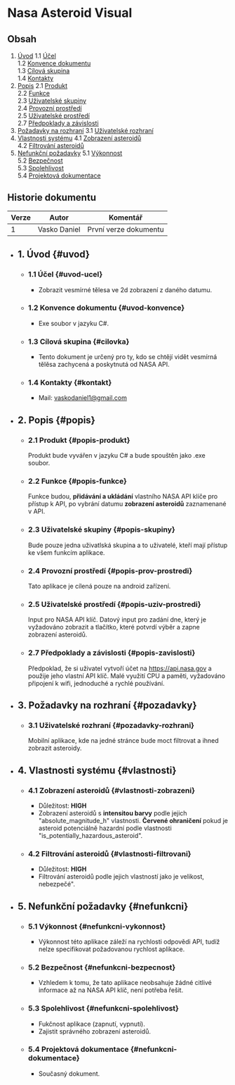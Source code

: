 # Nasa Asteroid Visual

## Obsah

1. [Úvod](#uvod)
  1.1 [Účel](#uvod-ucel)  
  1.2 [Konvence dokumentu](#uvod-konvence)  
  1.3 [Cílová skupina](#cilovka)  
  1.4 [Kontakty](#kontakt)  
2. [Popis](#popis)
  2.1 [Produkt](#popis-produkt)  
  2.2 [Funkce](#popis-funkce)  
  2.3 [Uživatelské skupiny](#popis-skupiny)  
  2.4 [Provozní prostředí](#popis-prov-prostredi)  
  2.5 [Uživatelské prostředí](#popis-uziv-prostredi)  
  2.7 [Předpoklady a závislosti](#popis-zavislosti)  
3. [Požadavky na rozhraní](#pozadavky)
  3.1 [Uživatelské rozhraní](#pozadavky-rozhrani)  
4. [Vlastnosti systému](#vlastnosti)
  4.1 [Zobrazení asteroidů](#vlastnosti-zobrazeni)  
  4.2 [Filtrování asteroidů](#vlastnosti-filtrovani)  
5. [Nefunkční požadavky](#nefunkcni)
  5.1 [Výkonnost](#nefunkcni-vykonnost)  
  5.2 [Bezpečnost](#nefunkcni-bezpecnost)  
  5.3 [Spolehlivost](#nefunkcni-spolehlivost)  
  5.4 [Projektová dokumentace](#nefunkcni-dokumentace)  

## Historie dokumentu

| Verze | Autor | Komentář |
|-------|-------|----------|
| 1   | Vasko Daniel | První verze dokumentu |

- ## 1. Úvod {#uvod}

  - ### 1.1 Účel {#uvod-ucel}

    - Zobrazit vesmírné tělesa ve 2d zobrazení z daného datumu.

  - ### 1.2 Konvence dokumentu {#uvod-konvence}

    - Exe soubor v jazyku C#.

  - ### 1.3 Cílová skupina {#cilovka}

    - Tento dokument je určený pro ty, kdo se chtějí vidět vesmírná tělěsa zachycená a poskytnutá od NASA API.

  - ### 1.4 Kontakty {#kontakt}

    - Mail: <vaskodaniel1@gmail.com>

- ## 2. Popis {#popis}

  - ### 2.1 Produkt {#popis-produkt}

    Produkt bude vyvářen v jazyku C# a bude spouštěn jako .exe soubor.

  - ### 2.2 Funkce {#popis-funkce}

    Funkce budou, **přidávání a ukládání** vlastního NASA API klíče pro přístup k API, po vybrání datumu **zobrazení asteroidů** zaznamenané v API.

  - ### 2.3 Uživatelské skupiny {#popis-skupiny}

    Bude pouze jedna uživatlská skupina a to uživatelé, kteří mají přístup ke všem funkcím aplikace.

  - ### 2.4 Provozní prostředí {#popis-prov-prostredi}

    Tato aplikace je cílená pouze na android zařízení.

  - ### 2.5 Uživatelské prostředí {#popis-uziv-prostredi}

    Input pro NASA API klíč. Datový input pro zadání dne, který je vyžadováno zobrazit a tlačítko, které potvrdí výběr a zapne zobrazení asteroidů.

  - ### 2.7 Předpoklady a závislosti {#popis-zavislosti}

    Předpoklad, že si uživatel vytvoří účet na <https://api.nasa.gov> a použije jeho vlastní API klíč.
    Malé využití CPU a paměti, vyžadováno připojení k wifi, jednoduché a rychlé používání.

- ## 3. Požadavky na rozhraní {#pozadavky}

  - ### 3.1 Uživatelské rozhraní {#pozadavky-rozhrani}

    Mobilní aplikace, kde na jedné stránce bude moct filtrovat a ihned zobrazit asteroidy.

- ## 4. Vlastnosti systému {#vlastnosti}

  - ### 4.1 Zobrazení asteroidů {#vlastnosti-zobrazeni}

    - Důležitost: **HIGH**
    - Zobrazení asteroidů s **intensitou barvy** podle jejich "absolute_magnitude_h" vlastnosti. **Červené ohraničení** pokud je asteroid potenciálně hazardní podle vlastnosti "is_potentially_hazardous_asteroid".

  - ### 4.2 Filtrování asteroidů {#vlastnosti-filtrovani}

    - Důležitost: **HIGH**
    - Filtrování asteroidů podle jejich vlastností jako je velikost, nebezpečé".

- ## 5. Nefunkční požadavky {#nefunkcni}

  - ### 5.1 Výkonnost {#nefunkcni-vykonnost}

    - Výkonnost této aplikace záleží na rychlosti odpovědi API, tudíž nelze specifikovat požadovanou rychlost aplikace.

  - ### 5.2 Bezpečnost {#nefunkcni-bezpecnost}

    - Vzhledem k tomu, že tato aplikace neobsahuje žádné citlivé informace až na NASA API klíč, není potřeba řešit.

  - ### 5.3 Spolehlivost {#nefunkcni-spolehlivost}

    - Fukčnost aplikace (zapnutí, vypnutí).
    - Zajistit správného zobrazení asteroidů.

  - ### 5.4 Projektová dokumentace {#nefunkcni-dokumentace}

    - Současný dokument.
